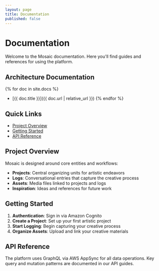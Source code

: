 ```yaml
---
layout: page
title: Documentation
published: false
---
```


# Documentation

Welcome to the Mosaic documentation. Here you'll find guides and references for using the platform.

## Architecture Documentation

{% for doc in site.docs %}
- [{{ doc.title }}]({{ doc.url | relative_url }})
{% endfor %}

## Quick Links

- [Project Overview](#project-overview)
- [Getting Started](#getting-started)
- [API Reference](#api-reference)

## Project Overview

Mosaic is designed around core entities and workflows:

- **Projects**: Central organizing units for artistic endeavors
- **Logs**: Conversational entries that capture the creative process
- **Assets**: Media files linked to projects and logs
- **Inspiration**: Ideas and references for future work

## Getting Started

1. **Authentication**: Sign in via Amazon Cognito
2. **Create a Project**: Set up your first artistic project
3. **Start Logging**: Begin capturing your creative process
4. **Organize Assets**: Upload and link your creative materials

## API Reference

The platform uses GraphQL via AWS AppSync for all data operations. Key query and mutation patterns are documented in our API guides.